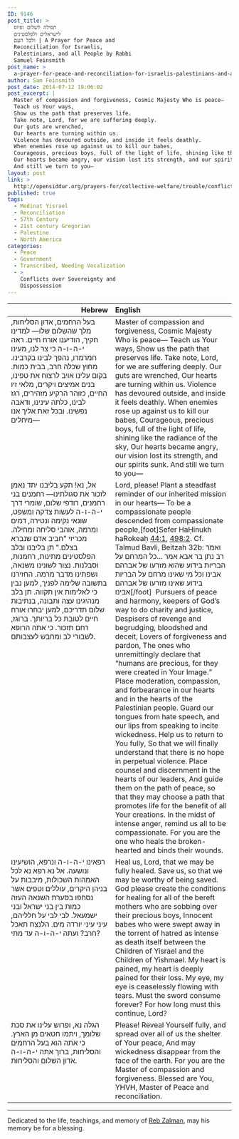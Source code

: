 ```yaml
---
ID: 9146
post_title: >
  תפילה לשלום ופיוס
  לישראלים ולפלסטינים
  ולכל העם | A Prayer for Peace and
  Reconciliation for Israelis,
  Palestinians, and all People by Rabbi
  Samuel Feinsmith
post_name: >
  a-prayer-for-peace-and-reconciliation-for-israelis-palestinians-and-all-people-by-rabbi-samuel-feinsmith
author: Sam Feinsmith
post_date: 2014-07-12 19:06:02
post_excerpt: |
  Master of compassion and forgiveness, Cosmic Majesty Who is peace—
  Teach us Your ways,
  Show us the path that preserves life.
  Take note, Lord, for we are suffering deeply.
  Our guts are wrenched,
  Our hearts are turning within us.
  Violence has devoured outside, and inside it feels deathly.
  When enemies rose up against us to kill our babes,
  Courageous, precious boys, full of the light of life, shining like the radiance of the sky,
  Our hearts became angry, our vision lost its strength, and our spirits sunk.
  And still we turn to you—
layout: post
link: >
  http://opensiddur.org/prayers-for/collective-welfare/trouble/conflicts-over-sovereignty-and-dispossession/a-prayer-for-peace-and-reconciliation-for-israelis-palestinians-and-all-people-by-rabbi-samuel-feinsmith/
published: true
tags:
  - Medinat Yisrael
  - Reconciliation
  - 57th Century
  - 21st century Gregorian
  - Palestine
  - North America
categories:
  - Peace
  - Government
  - Transcribed, Needing Vocalization
  - >
    Conflicts over Sovereignty and
    Dispossession
---
```

<table style="margin-left: auto;margin-right: auto;" class="draggable">
<thead><tr><th id="x" style="text-align: right;">Hebrew</th><th style="text-align: left;">English</th></tr></thead>
<tbody>
<tr>
<td style="vertical-align:top;" width="46%">
<div class="liturgy"><span lang="he">
בעל הרחמים, אדון הסליחות, מלך שהשלום שלו—
למדינו חקיך,
הודיענו אורח חיים.
ראה י-ה-ו-ה כי צר לנו,
מעינו חמרמרו,
נהפך לבינו בקרבינו.
מחוץ שכלה חרב, 
בבית כמות.
בקום עלינו אויב לרצוח את טפינו,
בנים אמיצים ויקרים, 
מלאי זיו החיים, 
כזוהר הרקיע מזהירים,
רגז לבינו, 
כלתה עינינו, 
ודאבה נפשינו.
ובכל זאת אליך אנו מיחלים—
</span></div></td>
 
<td style="vertical-align:top;" width="53%"><div class="english">
Master of compassion and forgiveness, Cosmic Majesty Who is peace—
Teach us Your ways, 
Show us the path that preserves life.
Take note, Lord, for we are suffering deeply.
Our guts are wrenched, 
Our hearts are turning within us. 
Violence has devoured outside, 
and inside it feels deathly. 
When enemies rose up against us to kill our babes, 
Courageous, precious boys, 
full of the light of life, 
shining like the radiance of the sky,
Our hearts became angry, 
our vision lost its strength, 
and our spirits sunk.
And still we turn to you—
</div></td></tr>


<tr><td style="vertical-align:top;" width="46%"><div class="liturgy"><span lang="he">
אל, נא!
תקע בליבנו יתד נאמן לזכור את סגולתינו—
רחמנים בני רחמנים,
רודפי שלום, שומרי דרך י-ה-ו-ה לעשות צדקה ומשפט, 
שונאי נקימה ונטירה, דמים ומרמה, 
אוהבי סליחה ומחילה.
מכריזי "חביב אדם שנברא בצלם."
תן בליבנו ובלב הפלסטינים מתינות, רחמנות, וסבלנות.
נצור לשונינו משנאה, 
ושפתינו מדבר מרמה.
החזירנו בתשובה שלימה לפניך,
למען נבין כי לאלימות אין תקווה.
תן בלב מנהיגינו עצה ותבונה, 
בנתיבות שלום תדריכם, 
למען יבחרו אורח חיים לטובת כל בריותך.
ברוגז, 
רחם תזכור. 
כי אתה הרופא לשבורי לב ומחבש לעצבותם.
</span></div></td>
 
<td style="vertical-align:top;" width="53%"><div class="english">
Lord, please!
Plant a steadfast reminder of our inherited mission in our hearts—
To be a compassionate people descended from compassionate people,[foot]Sefer HaḤinukh haRokeaḥ <a href="http://www.sefaria.org/Sefer_HaChinukh.44.1">44:1</a>, <a href="http://www.sefaria.org/Sefer_HaChinukh.498.2?lang=he&layout=lines&sidebarLang=all">498:2</a>. Cf. Talmud Bavli, Beitzah 32b: ואמר רב נתן בר אבא אמר ...כל המרחם על הבריות בידוע שהוא מזרעו של אברהם אבינו וכל מי שאינו מרחם על הבריות בידוע שאינו מזרעו של אברהם אבינו[/foot]&nbsp; 
Pursuers of peace and harmony, keepers of God’s way to do charity and justice, 
Despisers of revenge and begrudging, bloodshed and deceit,
Lovers of forgiveness and pardon, 
The ones who unremittingly declare that “humans are precious, for they were created in Your Image.”
Place moderation, compassion, and forbearance in our hearts and in the hearts of the Palestinian people.
Guard our tongues from hate speech, 
and our lips from speaking to incite wickedness.
Help us to return to You fully, 
So that we will finally understand that there is no hope in perpetual violence.
Place counsel and discernment in the hearts of our leaders, 
And guide them on the path of peace,
so that they may choose a path that promotes life for the benefit of all Your creations. 
In the midst of intense anger, 
remind us all to be compassionate. 
For you are the one who heals the broken-hearted and binds their wounds.
</div></td></tr>


<tr><td style="vertical-align:top;" width="46%"><div class="liturgy"><span lang="he">
רפאינו י-ה-ו-ה ונרפא, 
הושיעינו ונושעה.
אל נא רפא נא לכל האמהות השכולות,
מיבבות על בניהן היקרים,
עוללים וטפים אשר נסחפו 
בסערת השנאה העזה כמות 
בין בני ישראל ובני ישמעאל. 
לבי לבי על חלליהם, 
עיני עיני יורדה מים.
הלנצח תאכל חרב?
ועתה י-ה-ו-ה עד מתי?
</span></div></td>
 
<td style="vertical-align:top;" width="53%"><div class="english">
Heal us, Lord, that we may be fully healed.  
Save us, so that we may be worthy of being saved. 
God please create the conditions for healing for all of the bereft mothers 
who are sobbing over their precious boys,
Innocent babes who were swept away 
in the torrent of hatred as intense as death itself 
between the Children of Yisrael and the Children of Yishmael.
My heart is pained, my heart is deeply pained for their loss.
My eye, my eye is ceaselessly flowing with tears.
Must the sword consume forever?
For how long must this continue, Lord?
</div></td></tr>


<tr><td style="vertical-align:top;" width="46%"><div class="liturgy"><span lang="he">
הגלה נא, 
ופרוש עלינו את סכת שלומך,
ויתמו חטאים מן הארץ.
כי אתה הוא בעל הרחמים והסליחות,
ברוך אתה י-ה-ו-ה אדון השלום והסליחות.
</span></div></td>
 
<td style="vertical-align:top;" width="53%"><div class="english">
Please! Reveal Yourself fully, 
and spread over all of us the shelter of Your peace,
And may wickedness disappear from the face of the earth.
For you are the Master of compassion and forgiveness.
Blessed are You, YHVH, Master of Peace and reconciliation.
</td></tr>
</tbody></table>

<hr />
Dedicated to the life, teachings, and memory of <a href="https://en.wikipedia.org/wiki/Zalman_Schachter-Shalomi">Reb Zalman</a>, may his memory be for a blessing.